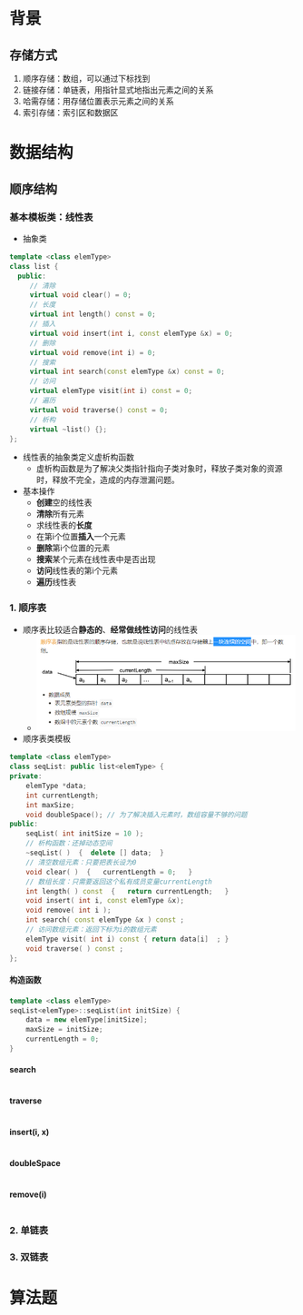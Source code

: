 # 背景

## 存储方式

1. 顺序存储：数组，可以通过下标找到
2. 链接存储：单链表，用指针显式地指出元素之间的关系
3. 哈需存储：用存储位置表示元素之间的关系
4. 索引存储：索引区和数据区

# 数据结构

## 顺序结构

###  基本模板类：线性表

* 抽象类

```c++
template <class elemType>
class list {
  public: 
     // 清除
     virtual void clear() = 0;
     // 长度
     virtual int length() const = 0;
     // 插入
     virtual void insert(int i, const elemType &x) = 0; 
     // 删除
     virtual void remove(int i) = 0;
     // 搜索
     virtual int search(const elemType &x) const = 0;
     // 访问
     virtual elemType visit(int i) const = 0;
     // 遍历
     virtual void traverse() const = 0;
     // 析构
     virtual ~list() {};
};
```

* 线性表的抽象类定义虚析构函数
  * 虚析构函数是为了解决父类指针指向子类对象时，释放子类对象的资源时，释放不完全，造成的内存泄漏问题。
* 基本操作
  - **创建**空的线性表
  - **清除**所有元素
  - 求线性表的**长度**
  - 在第i个位置**插入**一个元素
  - **删除**第i个位置的元素
  - **搜索**某个元素在线性表中是否出现
  - **访问**线性表的第i个元素
  - **遍历**线性表

### 1. 顺序表

* 顺序表比较适合**静态的**、**经常做线性访问**的线性表
  * ![image-20220707163444005](imgs/image-20220707163444005.png)
* 顺序表类模板

```c++
template <class elemType>
class seqList: public list<elemType> { 
private:
    elemType *data;
    int currentLength;
    int maxSize;
    void doubleSpace();	// 为了解决插入元素时，数组容量不够的问题
public:
    seqList( int initSize = 10 );
    // 析构函数：还掉动态空间
    ~seqList( )  {  delete [] data;  }
    // 清空数组元素：只要把表长设为0
    void clear( )  {   currentLength = 0;   }
    // 数组长度：只需要返回这个私有成员变量currentLength
    int length( ) const  {   return currentLength;   }
    void insert( int i, const elemType &x); 
    void remove( int i );  
    int search( const elemType &x ) const ;
    // 访问数组元素：返回下标为i的数组元素
    elemType visit( int i) const { return data[i]  ; }
    void traverse( ) const ;
};
```

#### 构造函数

```c++
template <class elemType>
seqList<elemType>::seqList(int initSize) {
    data = new elemType[initSize]; 
    maxSize = initSize; 
    currentLength = 0;
} 
```

#### search

```c++
```

#### traverse

```c++
```

#### insert(i, x)

```c++
```

#### doubleSpace

```c++
```

#### remove(i)

```c++
```




### 2. 单链表



### 3. 双链表

# 算法题

